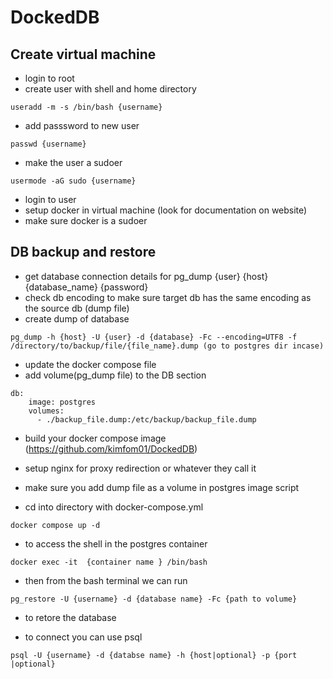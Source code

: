 # DockedDB
## Create virtual machine

* login to root
* create user with shell and home directory 
```
useradd -m -s /bin/bash {username}
``` 
* add passsword to new user 
```
passwd {username}
```
* make the user a sudoer 
```
usermode -aG sudo {username}
```
* login to user
* setup docker in virtual machine (look for documentation on website)
* make sure docker is a sudoer

## DB backup and restore

* get database connection details for pg_dump {user} {host} {database_name} {password}
* check db encoding to make sure target db has the same encoding as the source db (dump file)
* create dump of database
```
pg_dump -h {host} -U {user} -d {database} -Fc --encoding=UTF8 -f /directory/to/backup/file/{file_name}.dump (go to postgres dir incase)
```
* update the docker compose file
* add volume(pg_dump file) to the DB section
```
db:
    image: postgres
    volumes:
      - ./backup_file.dump:/etc/backup/backup_file.dump
```
* build your docker compose image (https://github.com/kimfom01/DockedDB)
* setup nginx for proxy redirection or whatever they call it
* make sure you add dump file as a volume in postgres image script

* cd into directory with docker-compose.yml
```
docker compose up -d
```
* to access the shell in the postgres container

```
docker exec -it  {container name } /bin/bash 
```

* then from the bash terminal we can run 
```
pg_restore -U {username} -d {database name} -Fc {path to volume}
```
* to retore the database

* to connect you can use psql
```
psql -U {username} -d {databse name} -h {host|optional} -p {port |optional}
```


